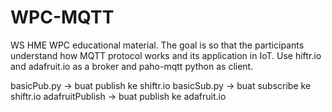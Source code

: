 # WPC-MQTT
WS HME WPC educational material. The goal is so that the participants understand how MQTT protocol works and its application in IoT. Use hiftr.io and adafruit.io as a broker and paho-mqtt python as client.

basicPub.py -> buat publish ke shiftr.io
basicSub.py -> buat subscribe ke shiftr.io
adafruitPublish -> buat publish ke adafruit.io 
